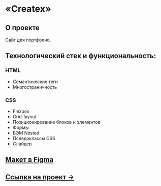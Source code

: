 # «Createx» 

## О проекте
Сайт для портфолио. 

## Технологический стек и функциональность:
### HTML
* Семантические теги
* Многостраничность

### CSS
* Flexbox
* Grid-layout
* Позиционирование блоков и элементов
* Формы
* БЭМ Nested
* Псевдоклассы CSS
* Слайдер


## [Макет в Figma](https://www.figma.com/file/r9RnpJZ6IwYEDAGiymdXBj/YouTube-Createx-Marathon?node-id=0%3A1)

## [Ссылка на проект &rarr;](https://amischenko96.github.io/createx/ )